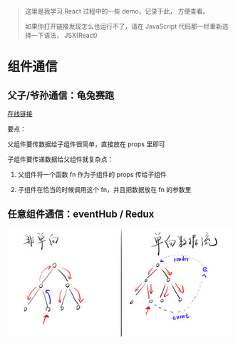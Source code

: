 > 这里是我学习 React 过程中的一些 demo，记录于此， 方便查看。
> 
> 如果你打开链接发现怎么也运行不了，请在 JavaScript 代码那一栏重新选择一下语法， JSX(React)

# 组件通信

## 父子/爷孙通信：龟兔赛跑  

[在线链接](https://jsbin.com/pasefiw/edit?html,js,output)

要点：

父组件要传数据给子组件很简单，直接放在 props 里即可

子组件要传递数据给父组件就复杂点：

1. 父组件将一个函数 fn 作为子组件的 props 传给子组件

2. 子组件在恰当的时候调用这个 fn，并且把数据放在 fn 的参数里

## 任意组件通信：eventHub / Redux

![单向数据流](./imgs/单向数据流.jpg)

